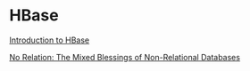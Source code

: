 
# HBase

[Introduction to HBase](https://vimeo.com/23400732)

[No Relation: The Mixed Blessings of Non-Relational Databases](http://ianvarley.com/UT/MR/Varley_MastersReport_Full_2009-08-07.pdf)